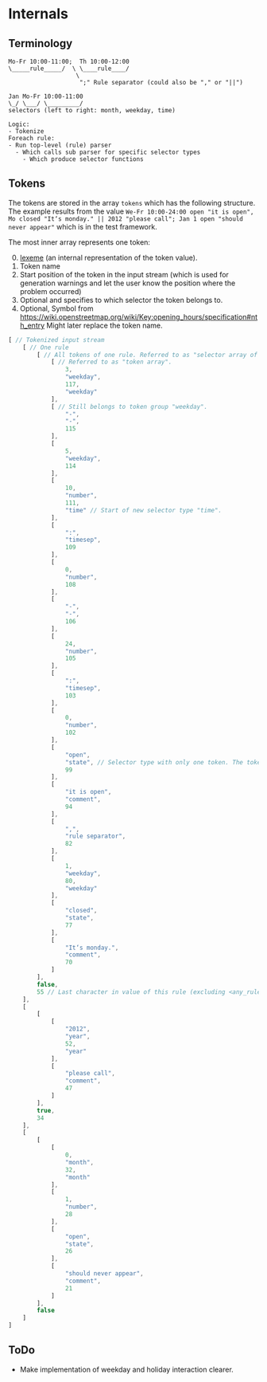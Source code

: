 # Internals

## Terminology

    Mo-Fr 10:00-11:00;  Th 10:00-12:00
    \_____rule_____/  \ \____rule____/
                       \
                        ";" Rule separator (could also be "," or "||")

    Jan Mo-Fr 10:00-11:00
    \_/ \___/ \_________/
    selectors (left to right: month, weekday, time)

    Logic:
    - Tokenize
    Foreach rule:
    - Run top-level (rule) parser
      - Which calls sub parser for specific selector types
        - Which produce selector functions

## Tokens

The tokens are stored in the array `tokens` which has the following structure. The example results from the value `We-Fr 10:00-24:00 open "it is open", Mo closed "It‘s monday." || 2012 "please call"; Jan 1 open "should never appear"` which is in the test framework.

The most inner array represents one token:

0. [lexeme](https://en.wikipedia.org/wiki/Lexeme) (an internal representation of the token value).
1. Token name
2. Start position of the token in the input stream (which is used for generation warnings and let the user know the position where the problem occurred)
3. Optional and specifies to which selector the token belongs to.
4. Optional, Symbol from https://wiki.openstreetmap.org/wiki/Key:opening_hours/specification#nth_entry
   Might later replace the token name.

```JavaScript
[ // Tokenized input stream
    [ // One rule
        [ // All tokens of one rule. Referred to as "selector array of tokens".
            [ // Referred to as "token array".
                3,
                "weekday",
                117,
                "weekday"
            ],
            [ // Still belongs to token group "weekday".
                "-",
                "-",
                115
            ],
            [
                5,
                "weekday",
                114
            ],
            [
                10,
                "number",
                111,
                "time" // Start of new selector type "time".
            ],
            [
                ":",
                "timesep",
                109
            ],
            [
                0,
                "number",
                108
            ],
            [
                "-",
                "-",
                106
            ],
            [
                24,
                "number",
                105
            ],
            [
                ":",
                "timesep",
                103
            ],
            [
                0,
                "number",
                102
            ],
            [
                "open",
                "state", // Selector type with only one token. The token name is also the name of the selector.
                99
            ],
            [
                "it is open",
                "comment",
                94
            ],
            [
                ",",
                "rule separator",
                82
            ],
            [
                1,
                "weekday",
                80,
                "weekday"
            ],
            [
                "closed",
                "state",
                77
            ],
            [
                "It‘s monday.",
                "comment",
                70
            ]
        ],
        false,
        55 // Last character in value of this rule (excluding <any_rule_separator>).
    ],
    [
        [
            [
                "2012",
                "year",
                52,
                "year"
            ],
            [
                "please call",
                "comment",
                47
            ]
        ],
        true,
        34
    ],
    [
        [
            [
                0,
                "month",
                32,
                "month"
            ],
            [
                1,
                "number",
                28
            ],
            [
                "open",
                "state",
                26
            ],
            [
                "should never appear",
                "comment",
                21
            ]
        ],
        false
    ]
]
```

## ToDo

* Make implementation of weekday and holiday interaction clearer.

